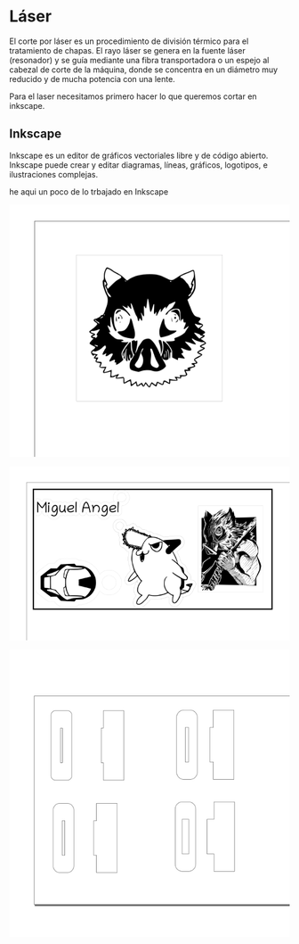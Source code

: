 # Láser

El corte por láser es un procedimiento de división térmico para el tratamiento de chapas. El rayo láser se genera en la fuente láser (resonador) y 
se guía mediante una fibra transportadora o un espejo al cabezal de corte de la máquina, donde se concentra en un diámetro muy reducido y de mucha potencia 
con una lente.

Para el laser necesitamos primero hacer lo que queremos cortar en inkscape.

## Inkscape

Inkscape es un editor de gráficos vectoriales libre y de código abierto.
Inkscape puede crear y editar diagramas, líneas, gráficos, logotipos, e ilustraciones complejas. 

he aqui un poco de lo trbajado en Inkscape

![](https://github.com/miguelamgel1107/Clase-3D/blob/main/imagenes/Captura%20de%20pantalla%20de%202022-02-10%2012-45-07.png)

![](https://github.com/miguelamgel1107/Clase-3D/blob/main/imagenes/Captura%20de%20pantalla%20de%202022-02-10%2012-49-58.png)

![](https://github.com/miguelamgel1107/Clase-3D/blob/main/imagenes/Captura%20de%20pantalla%20de%202022-02-10%2012-53-40.png)
